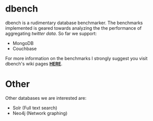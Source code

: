 # dbench
dbench is a rudimentary database benchmarker. The benchmarks implemented is geared towards analyzing the the performance of aggregating _twitter data_. So far we support:

- MongoDB
- Couchbase

For more information on the benchmarks I strongly suggest you visit dbench's wiki pages [**HERE**](https://github.com/chutsu/dbench/wiki).

# Other
Other databases we are interested are:

- Solr (Full text search)
- Neo4j (Network graphing)

